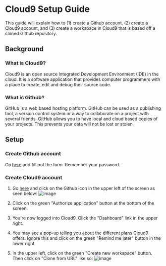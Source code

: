 # Cloud9 Setup Guide

This guide will explain how to (1) create a Github account, (2) create a Cloud9 account, and (3) create a workspace in Cloud9 that is based off a cloned Github repository.

## Background

### What is Cloud9?

Cloud9 is an open source Integrated Development Environment (IDE) in the cloud. It is a software application that provides computer programmers with a place to create, edit and debug their source code.

### What is Github?

GitHub is a web based hosting platform. GitHub can be used as a publishing tool, a version control system or a way to collaborate on a project with several friends. GitHub allows you to have local and cloud based copies of your projects. This prevents your data will not be lost or stolen. 

## Setup

### Create Github account

Go [here](https://github.com/join) and fill out the form. Remember your password.

### Create Cloud9 account

1. Go [here](https://c9.io/) and click on the Github icon in the upper left of the screen as seen below: ![image](http://i.imgur.com/95AGSAw.png)

2. Click on the green "Authorize application" button at the bottom of the screen.

3. You're now logged into Cloud9. Click the "Dashboard" link in the upper right.

4. You may see a pop-up telling you about the different plans Cloud9 offers. Ignore this and click on the green "Remind me later" button in the lower right.

5. In the upper left, click on the green "Create new workspace" button. Then click on "Clone from URL" like so: ![image](http://i.imgur.com/5fZCQNd.png)


